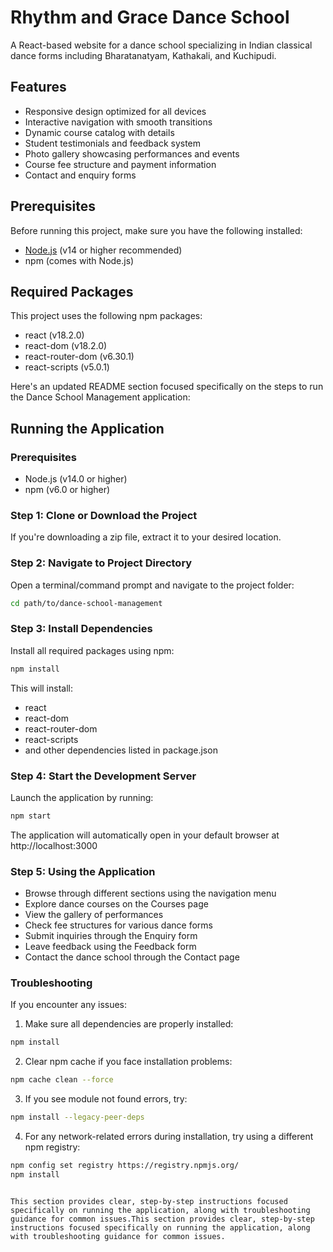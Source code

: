 # Rhythm and Grace Dance School

A React-based website for a dance school specializing in Indian classical dance forms including Bharatanatyam, Kathakali, and Kuchipudi.

## Features

- Responsive design optimized for all devices
- Interactive navigation with smooth transitions
- Dynamic course catalog with details
- Student testimonials and feedback system
- Photo gallery showcasing performances and events
- Course fee structure and payment information
- Contact and enquiry forms

## Prerequisites

Before running this project, make sure you have the following installed:
- [Node.js](https://nodejs.org/) (v14 or higher recommended)
- npm (comes with Node.js)

## Required Packages

This project uses the following npm packages:
- react (v18.2.0)
- react-dom (v18.2.0)
- react-router-dom (v6.30.1)
- react-scripts (v5.0.1)

Here's an updated README section focused specifically on the steps to run the Dance School Management application:

## Running the Application

### Prerequisites
- Node.js (v14.0 or higher)
- npm (v6.0 or higher)

### Step 1: Clone or Download the Project
If you're downloading a zip file, extract it to your desired location.

### Step 2: Navigate to Project Directory
Open a terminal/command prompt and navigate to the project folder:
```bash
cd path/to/dance-school-management
```

### Step 3: Install Dependencies
Install all required packages using npm:
```bash
npm install
```

This will install:
- react
- react-dom
- react-router-dom
- react-scripts
- and other dependencies listed in package.json

### Step 4: Start the Development Server
Launch the application by running:
```bash
npm start
```

The application will automatically open in your default browser at http://localhost:3000

### Step 5: Using the Application
- Browse through different sections using the navigation menu
- Explore dance courses on the Courses page
- View the gallery of performances
- Check fee structures for various dance forms
- Submit inquiries through the Enquiry form
- Leave feedback using the Feedback form
- Contact the dance school through the Contact page

### Troubleshooting
If you encounter any issues:

1. Make sure all dependencies are properly installed:
```bash
npm install
```

2. Clear npm cache if you face installation problems:
```bash
npm cache clean --force
```

3. If you see module not found errors, try:
```bash
npm install --legacy-peer-deps
```

4. For any network-related errors during installation, try using a different npm registry:
```bash
npm config set registry https://registry.npmjs.org/
npm install
```
```

This section provides clear, step-by-step instructions focused specifically on running the application, along with troubleshooting guidance for common issues.This section provides clear, step-by-step instructions focused specifically on running the application, along with troubleshooting guidance for common issues.